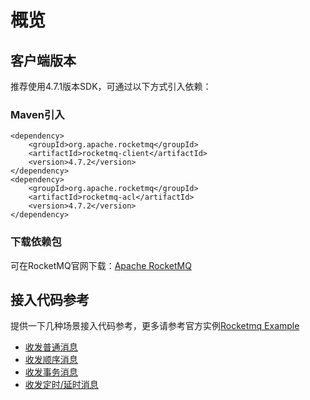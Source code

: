 # 概览

## 客户端版本

推荐使用4.7.1版本SDK，可通过以下方式引入依赖：

### Maven引入

```
<dependency>
    <groupId>org.apache.rocketmq</groupId>
    <artifactId>rocketmq-client</artifactId>
    <version>4.7.2</version>
</dependency>
<dependency>
    <groupId>org.apache.rocketmq</groupId>
    <artifactId>rocketmq-acl</artifactId>
    <version>4.7.2</version>
</dependency>        
```


### 下载依赖包

可在RocketMQ官网下载：[Apache RocketMQ](https://rocketmq.apache.org/release_notes/release-notes-4.7.1)

## 接入代码参考

提供一下几种场景接入代码参考，更多请参考官方实例[Rocketmq Example](https://github.com/apache/rocketmq/tree/rocketmq-all-4.7.1/example/src/main/java/org/apache/rocketmq/example)

* [收发普通消息](./normal_message)
* [收发顺序消息](./order_message)
* [收发事务消息](./transaction_message)
* [收发定时/延时消息](./delay_message)